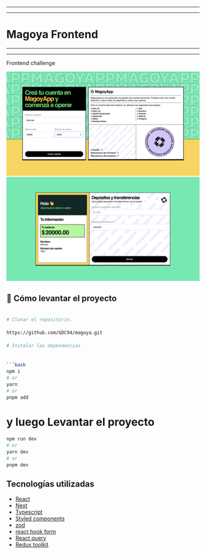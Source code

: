 ---------------------------------------------------------------------------------
---------------------------------------------------------------------------------
# Magoya Frontend
---------------------------------------------------------------------------------
---------------------------------------------------------------------------------
Frontend challenge 

<img width="1237" alt="vista" src="./public/front.png">

<img width="1237" alt="vista" src="./public/front-2.png">

## 🕺 Cómo levantar el proyecto

```bash

# Clonar el repositorio.

https://github.com/GDC94/magoya.git

# Instalar las dependencias


```bash
npm i
# or
yarn
# or
pnpm add

```

# y luego Levantar el proyecto


```bash
npm run dev
# or
yarn dev
# or
pnpm dev

```

## Tecnologías utilizadas

- [React]()
- [Next]()
- [Typescript](https://www.typescriptlang.org)
- [Styled components](https://www.typescriptlang.org)
- [zod]()
- [react hook form](https://www.typescriptlang.org)
- [React query](https://www.typescriptlang.org)
- [Redux toolkit](https://www.typescriptlang.org)

